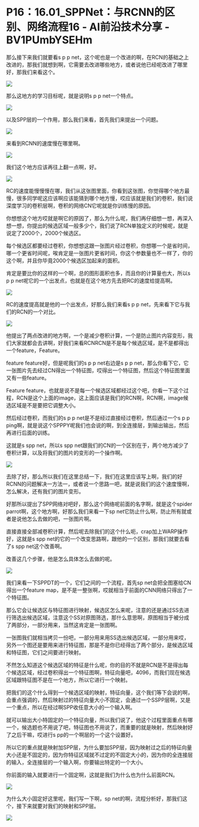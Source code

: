 # P16：16.01_SPPNet：与RCNN的区别、网络流程16 - AI前沿技术分享 - BV1PUmbYSEHm

那么接下来我们就要看s p p net，这个呢也是一个改进的啊，在RCN的基础之上改进的，那我们就想到啊，它需要去改进哪些地方，或者说他已经呢改进了哪里好，那我们来看这个。



![](img/fbabe8ff24218a723f6d7a094ff1253f_1.png)

那么这地方的学习目标呢，就是说明s p p net一个特点。

![](img/fbabe8ff24218a723f6d7a094ff1253f_3.png)

以及SPP层的一个作用，那么我们来看，首先我们来提出一个问题。

![](img/fbabe8ff24218a723f6d7a094ff1253f_5.png)

来看到RCNN的速度慢在哪里啊。

![](img/fbabe8ff24218a723f6d7a094ff1253f_7.png)

我们这个地方应该再往上翻一点啊，好。

![](img/fbabe8ff24218a723f6d7a094ff1253f_9.png)

RC的速度能慢慢慢在哪，我们从这张图里面，你看到这张图，你觉得哪个地方最慢，很多同学呢这应该啊应该能猜到哪个地方慢，哎应该就是我们的卷积，我们说深度学习的卷积层啊，卷积的网络CN它呢就是你训练慢的原因。

你想想这个地方哎就是啊它的原因了，那么为什么呢，我们再仔细想一想，再深入想一想，你提出的候选区域一般多少个，我们说了RCN单独定义的时候呢，就是说定了2000个，2000个候选区。

每个候选区都要经过卷积，你想想这跟一张图片经过卷积，你想哪一个是省时间，哪一个更省时间呢，唉肯定是一张图片更省时间，你这个参数量也不一样了，你的这个啊，并且你毕竟2000个候选区加起来的面积。

肯定是要比你的这样的一个啊，总的图形面积也多，而且你的计算量也大，所以s p p net呢它的一个出发点，也就是在这个地方先去把RC的速度给提高啊。



![](img/fbabe8ff24218a723f6d7a094ff1253f_11.png)

RC的速度提高就是他的一个出发点，好那么我们来看s p p net，先来看下它与我们的RCN的一个对比。



![](img/fbabe8ff24218a723f6d7a094ff1253f_13.png)

他提出了两点改进的地方啊，一个是减少卷积计算，一个是防止图片内容变形，我们大家就都会去讲啊，好我们来看RCNRCN是不是每个候选区域，是不是都得出一个feature，Feature。

feature feature好，但是呢我们的s p p net右边是s p p net，那么你看下它，它一张图片先去经过CN得出一个特征图，哎得出一个特征图，然后这个特征图里面又有一些feature。

Feature feature，也就是说不是每一个候选区域都经过这个吧，你看一下这个过程，RCN是这个上面的image，这上面应该是我们的RCN啊，RCN啊，image候选区域是不是要把它调整大小。

然后经过卷积，而我们的s p p net是不是经过直接经过卷积，然后通过一个s p p ping啊，就是说这个SPPPY呢我们也会说的啊，到全连接层，到输出输出，然后再进行后面的训练。

这就是s spp net，所以s spp net跟我们的CN的一个区别在于，两个地方减少了卷积计算，以及将我们的图片的变形的一个操作啊。



![](img/fbabe8ff24218a723f6d7a094ff1253f_15.png)

去除了好，那么所以我们在这里总结一下，我们在这里应该写上啊，我们的好RCNN的问题解决一方法一，或者说一个思路一吧，就是说我们的这个速度慢啊，怎么解决，还有我们的图片变形。

好那所以提出了SPP网络对吧好，那么这个网络呢前面的名字啊，就是这个spider parrot啊，这个地方啊，好那么我们来看一下sp net它防止什么啊，防止所有就或者是说他怎么去做的吧，一张图片啊。

直接直接全部减卷积计算，然后呢去除我们的这个什么呃，crap加上WARP操作好，这就是s spp net的它的一个改变思路啊，跟他的一个区别，那我们就要去看了s spp net这个改善啊。

改善这几个步骤，他是怎么具体怎么去做的呢。

![](img/fbabe8ff24218a723f6d7a094ff1253f_17.png)

我们来看一下SPPDT的一个，它们之间的一个流程，首先sp net会把全图塞给CN得出一个feature map，是不是一整张啊，哎就相当于前面的CNN网络只得出了一个特征图。

那么它会让候选区与特征图进行映射，候选区怎么来呢，注意的还是通过SS去进行筛选出候选区域，注意这个SS对原图筛选，那什么意思啊，原图相当于被分成了两部分，一部分用来，当然这肯定是一张图啊。

一张图我们就相当拷贝一份吧，一部分用来用SS选出候选区域，一部分用来哎，另外一个图还是要用来进行特征图，那是不是你已经得出了两个部分，是候选区域和特征图，它们之间要进行映射。

不然怎么知道这个候选区域的特征是什么呢，你的目的不就是RCN是不是得出每个候选区域，经过卷积得出一个特征图啊，特征向量吧，4096，而我们现在候选区域跟特征图不是在一个地方，所以它进行一个映射。

把我们的这个什么得到一个候选区域的映射，特征向量，这个我们等下会说的啊，会重点强调的，然后映射过的特征向量大小不固定，会通过一个SSPP层啊，又是一个重点，所以在经过啊SPP收任意大小的一个输入啊。

就可以输出大小特固定的一个特征向量，所以我们说了，他这个过程里面重点有哪一个，候选题也不用说了吧，特征图也不用说了，而重要的就是映射，然后映射好了之后干嘛，哎进行s pp的一个啊层的一个这个设置好。

所以它的重点就是映射加SPP层，为什么要加SPP层，因为映射过之后的特征向量大小还是不固定的，因为你特征区域就不过定的不固定大小的，因为你的全连接层的输入，全连接层的一个输入啊，你要输出特定的一个大小。

你前面的输入就要进行一个固定啊，这就是我们为什么也为什么前面RCN。

![](img/fbabe8ff24218a723f6d7a094ff1253f_19.png)

为什么大小固定好这里呢，我们写一下啊，sp net的啊，流程分析好，那我们这个，接下来就要对我们的映射和SPP层。



![](img/fbabe8ff24218a723f6d7a094ff1253f_21.png)